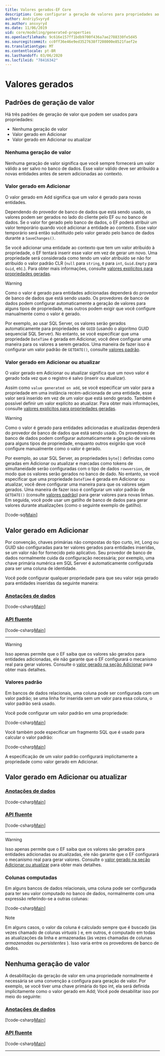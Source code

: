 ```yaml
---
title: Valores gerados-EF Core
description: Como configurar a geração de valores para propriedades ao usar Entity Framework Core
author: AndriySvyryd
ms.author: ansvyryd
ms.date: 11/06/2019
uid: core/modeling/generated-properties
ms.openlocfilehash: 9c616e157ff1bdb9700f436a7ae2788330fe5d45
ms.sourcegitcommit: cc0ff36e46e9ed3527638f7208000e8521faef2e
ms.translationtype: MT
ms.contentlocale: pt-BR
ms.lasthandoff: 03/06/2020
ms.locfileid: "78416342"
---
```

# <a name="generated-values"></a>Valores gerados

## <a name="value-generation-patterns"></a>Padrões de geração de valor

Há três padrões de geração de valor que podem ser usados para propriedades:

* Nenhuma geração de valor
* Valor gerado em Adicionar
* Valor gerado em Adicionar ou atualizar

### <a name="no-value-generation"></a>Nenhuma geração de valor

Nenhuma geração de valor significa que você sempre fornecerá um valor válido a ser salvo no banco de dados. Esse valor válido deve ser atribuído a novas entidades antes de serem adicionadas ao contexto.

### <a name="value-generated-on-add"></a>Valor gerado em Adicionar

O valor gerado em Add significa que um valor é gerado para novas entidades.

Dependendo do provedor de banco de dados que está sendo usado, os valores podem ser gerados no lado do cliente pelo EF ou no banco de dados. Se o valor for gerado pelo banco de dados, o EF poderá atribuir um valor temporário quando você adicionar a entidade ao contexto. Esse valor temporário será então substituído pelo valor gerado pelo banco de dados durante a `SaveChanges()`.

Se você adicionar uma entidade ao contexto que tem um valor atribuído à propriedade, o EF tentará inserir esse valor em vez de gerar um novo. Uma propriedade será considerada como tendo um valor atribuído se não for atribuído o valor padrão CLR (`null` para `string`, `0` para `int`, `Guid.Empty` para `Guid`, etc.). Para obter mais informações, consulte [valores explícitos para propriedades geradas](../saving/explicit-values-generated-properties.md).

> [!WARNING]
> Como o valor é gerado para entidades adicionadas dependerá do provedor de banco de dados que está sendo usado. Os provedores de banco de dados podem configurar automaticamente a geração de valores para alguns tipos de propriedade, mas outros podem exigir que você configure manualmente como o valor é gerado.
>
> Por exemplo, ao usar SQL Server, os valores serão gerados automaticamente para propriedades de `GUID` (usando o algoritmo GUID sequencial SQL Server). No entanto, se você especificar que uma propriedade `DateTime` é gerada em Adicionar, você deve configurar uma maneira para os valores a serem gerados. Uma maneira de fazer isso é configurar um valor padrão de `GETDATE()`, consulte [valores padrão](relational/default-values.md).

### <a name="value-generated-on-add-or-update"></a>Valor gerado em Adicionar ou atualizar

O valor gerado em Adicionar ou atualizar significa que um novo valor é gerado toda vez que o registro é salvo (inserir ou atualizar).

Assim como `value generated on add`, se você especificar um valor para a propriedade em uma instância recém-adicionada de uma entidade, esse valor será inserido em vez de um valor que está sendo gerado. Também é possível definir um valor explícito ao atualizar. Para obter mais informações, consulte [valores explícitos para propriedades geradas](../saving/explicit-values-generated-properties.md).

> [!WARNING]
> Como o valor é gerado para entidades adicionadas e atualizadas dependerá do provedor de banco de dados que está sendo usado. Os provedores de banco de dados podem configurar automaticamente a geração de valores para alguns tipos de propriedade, enquanto outros exigirão que você configure manualmente como o valor é gerado.
>
> Por exemplo, ao usar SQL Server, as propriedades `byte[]` definidas como geradas em Adicionar ou atualizar e marcadas como tokens de simultaneidade serão configuradas com o tipo de dados `rowversion`, de modo que os valores serão gerados no banco de dado. No entanto, se você especificar que uma propriedade `DateTime` é gerada em Adicionar ou atualizar, você deve configurar uma maneira para que os valores sejam gerados. Uma maneira de fazer isso é configurar um valor padrão de `GETDATE()` (consulte [valores padrão](relational/default-values.md)) para gerar valores para novas linhas. Em seguida, você pode usar um gatilho de banco de dados para gerar valores durante atualizações (como o seguinte exemplo de gatilho).
>
> [!code-sql[Main](../../../samples/core/Modeling/FluentAPI/ValueGeneratedOnAddOrUpdate.sql)]

## <a name="value-generated-on-add"></a>Valor gerado em Adicionar

Por convenção, chaves primárias não compostas do tipo curto, int, Long ou GUID são configuradas para ter valores gerados para entidades inseridas, se um valor não for fornecido pelo aplicativo. Seu provedor de banco de dados normalmente cuida da configuração necessária; por exemplo, uma chave primária numérica em SQL Server é automaticamente configurada para ser uma coluna de identidade.

Você pode configurar qualquer propriedade para que seu valor seja gerado para entidades inseridas da seguinte maneira:

### <a name="data-annotations"></a>[Anotações de dados](#tab/data-annotations)

[!code-csharp[Main](../../../samples/core/Modeling/DataAnnotations/ValueGeneratedOnAdd.cs?name=ValueGeneratedOnAdd&highlight=5)]

### <a name="fluent-api"></a>[API fluente](#tab/fluent-api)

[!code-csharp[Main](../../../samples/core/Modeling/FluentAPI/ValueGeneratedOnAdd.cs?name=ValueGeneratedOnAdd&highlight=5)]

***

> [!WARNING]
> Isso apenas permite que o EF saiba que os valores são gerados para entidades adicionadas, ele não garante que o EF configurará o mecanismo real para gerar valores. Consulte o [valor gerado na seção Adicionar](#value-generated-on-add) para obter mais detalhes.

### <a name="default-values"></a>Valores padrão

Em bancos de dados relacionais, uma coluna pode ser configurada com um valor padrão; se uma linha for inserida sem um valor para essa coluna, o valor padrão será usado.

Você pode configurar um valor padrão em uma propriedade:

[!code-csharp[Main](../../../samples/core/Modeling/FluentAPI/DefaultValue.cs?name=DefaultValue&highlight=5)]

Você também pode especificar um fragmento SQL que é usado para calcular o valor padrão:

[!code-csharp[Main](../../../samples/core/Modeling/FluentAPI/DefaultValueSql.cs?name=DefaultValueSql&highlight=5)]

A especificação de um valor padrão configurará implicitamente a propriedade como valor gerado em Adicionar.

## <a name="value-generated-on-add-or-update"></a>Valor gerado em Adicionar ou atualizar

### <a name="data-annotations"></a>[Anotações de dados](#tab/data-annotations)

[!code-csharp[Main](../../../samples/core/Modeling/DataAnnotations/ValueGeneratedOnAddOrUpdate.cs?name=ValueGeneratedOnAddOrUpdate&highlight=5)]

### <a name="fluent-api"></a>[API fluente](#tab/fluent-api)

[!code-csharp[Main](../../../samples/core/Modeling/FluentAPI/ValueGeneratedOnAddOrUpdate.cs?name=ValueGeneratedOnAddOrUpdate&highlight=5)]

***

> [!WARNING]
> Isso apenas permite que o EF saiba que os valores são gerados para entidades adicionadas ou atualizadas, ele não garante que o EF configurará o mecanismo real para gerar valores. Consulte o [valor gerado na seção Adicionar ou atualizar](#value-generated-on-add-or-update) para obter mais detalhes.

### <a name="computed-columns"></a>Colunas computadas

Em alguns bancos de dados relacionais, uma coluna pode ser configurada para ter seu valor computado no banco de dados, normalmente com uma expressão referindo-se a outras colunas:

[!code-csharp[Main](../../../samples/core/Modeling/FluentAPI/ComputedColumn.cs?name=ComputedColumn&highlight=5)]

> [!NOTE]
> Em alguns casos, o valor da coluna é calculado sempre que é buscado (às vezes chamado de colunas *virtuais* ) e, em outros, é computado em todas as atualizações da linha e armazenadas (às vezes chamadas de colunas *armazenadas* ou *persistentes* ). Isso varia entre os provedores de banco de dados.

## <a name="no-value-generation"></a>Nenhuma geração de valor

A desabilitação da geração de valor em uma propriedade normalmente é necessária se uma convenção a configura para geração de valor. Por exemplo, se você tiver uma chave primária do tipo int, ela será definida implicitamente como o valor gerado em Add; Você pode desabilitar isso por meio do seguinte:

### <a name="data-annotations"></a>[Anotações de dados](#tab/data-annotations)

[!code-csharp[Main](../../../samples/core/Modeling/DataAnnotations/ValueGeneratedNever.cs?name=ValueGeneratedNever&highlight=3)]

### <a name="fluent-api"></a>[API fluente](#tab/fluent-api)

[!code-csharp[Main](../../../samples/core/Modeling/FluentAPI/ValueGeneratedNever.cs?name=ValueGeneratedNever&highlight=5)]

***
